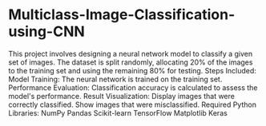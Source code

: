 # Multiclass-Image-Classification-using-CNN
This project involves designing a neural network model to classify a given set of images. The dataset is split randomly, allocating 20% of the images to the training set and using the remaining 80% for testing.
Steps Included:
Model Training: The neural network is trained on the training set.
Performance Evaluation: Classification accuracy is calculated to assess the model's performance.
Result Visualization:
Display images that were correctly classified.
Show images that were misclassified.
Required Python Libraries:
NumPy
Pandas
Scikit-learn
TensorFlow
Matplotlib
Keras
